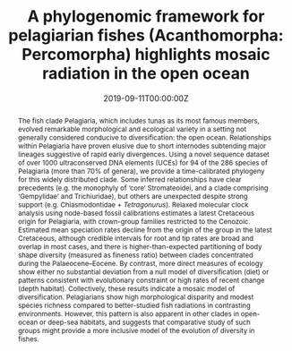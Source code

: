 ---
title: "A phylogenomic framework for pelagiarian fishes (Acanthomorpha: Percomorpha) highlights mosaic radiation in the open ocean"
authors:
- Matt Friedman
- Kara L. Feilich
- Hermione T. Beckett
- Michael E. Alfaro
- Brant C. Faircloth
- admin
- Masaki Miya
- Thomas J. Near
- Richard C. Harrington
date: "2019-09-11T00:00:00Z"
doi: "10.1098/rspb.2019.1502"

# Schedule page publish date (NOT publication's date).
publishDate: "2019-11-23T20:45:00Z"

abstract: >
  The fish clade Pelagiaria, which includes tunas as its most famous members, evolved remarkable morphological and ecological variety in a setting not generally considered conducive to diversification: the open ocean. Relationships within Pelagiaria have proven elusive due to short internodes subtending major lineages suggestive of rapid early divergences. Using a novel sequence dataset of over 1000 ultraconserved DNA elements (UCEs) for 94 of the 286 species of Pelagiaria (more than 70% of genera), we provide a time-calibrated phylogeny for this widely distributed clade. Some inferred relationships have clear precedents (e.g. the monophyly of ‘core’ Stromateoidei, and a clade comprising ‘Gempylidae’ and Trichiuridae), but others are unexpected despite strong support (e.g. Chiasmodontidae + *Tetragonurus*). Relaxed molecular clock analysis using node-based fossil calibrations estimates a latest Cretaceous origin for Pelagiaria, with crown-group families restricted to the Cenozoic. Estimated mean speciation rates decline from the origin of the group in the latest Cretaceous, although credible intervals for root and tip rates are broad and overlap in most cases, and there is higher-than-expected partitioning of body shape diversity (measured as fineness ratio) between clades concentrated during the Palaeocene–Eocene. By contrast, more direct measures of ecology show either no substantial deviation from a null model of diversification (diet) or patterns consistent with evolutionary constraint or high rates of recent change (depth habitat). Collectively, these results indicate a mosaic model of diversification. Pelagiarians show high morphological disparity and modest species richness compared to better-studied fish radiations in contrasting environments. However, this pattern is also apparent in other clades in open-ocean or deep-sea habitats, and suggests that comparative study of such groups might provide a more inclusive model of the evolution of diversity in fishes.

summary: ""

tags:
- Vertebrate phylogenetics
- Macroevolutionary patterns
- Phylogenetic comparative methods
- Divergence dating
- UCEs
featured: false

projects: []

# Publication name and optional abbreviated publication name.
publication: "*Proceedings of the Royal Society B*, 286: 20191502"
publication_short: ""

# Publication type.
# Legend: 0 = Uncategorized; 1 = Conference paper; 2 = Journal article;
# 3 = Preprint / Working Paper; 4 = Report; 5 = Book; 6 = Book section;
# 7 = Thesis; 8 = Patent
publication_types:
- "2"

slides: ""

url_pdf: ""
url_dataset: "https://datadryad.org/stash/dataset/doi:10.5061/dryad.sq067ng"
url_code: "https://github.com/davidcerny/Pelagia"
url_poster: ""
url_project: ""
url_slides: ""
url_source: ""
url_video: ""
---